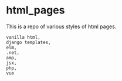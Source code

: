 # html_pages
This is a repo of various styles of html pages. 

```
vanilla html, 
django templates,
elm,
.net,
amp,
jsx,
php,
vue
```
